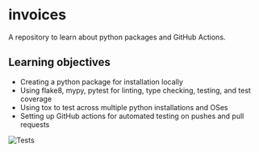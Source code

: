 # invoices

A repository to learn about python packages and GitHub Actions.

## Learning objectives

- Creating a python package for installation locally
- Using flake8, mypy, pytest for linting, type checking, testing, and test coverage
- Using tox to test across multiple python installations and OSes
- Setting up GitHub actions for automated testing on pushes and pull requests

![Tests](https://github.com/adtok/invoices/actions/workflows/tests.yml/badge.svg)
